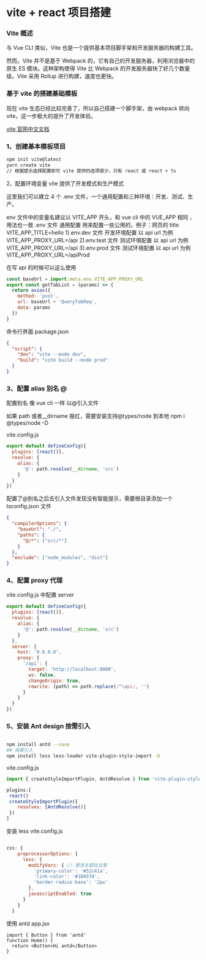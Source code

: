 # vite + react 项目搭建

### Vite 概述

与 Vue CLI 类似，Vite 也是一个提供基本项目脚手架和开发服务器的构建工具。

然而，Vite 并不是基于 Webpack 的，它有自己的开发服务器，利用浏览器中的原生 ES 模块。这种架构使得 Vite 比 Webpack 的开发服务器快了好几个数量级。Vite 采用 Rollup 进行构建，速度也更快。

### 基于 vite 的搭建基础模板

现在 vite 生态已经比较完善了，所以自己搭建一个脚手架，由 webpack 转向 vite，这一步极大的提升了开发体验。

[vite 官网中文文档](https://cn.vitejs.dev/)

### 1、创建基本模板项目

```sh
npm init vite@latest
yarn create vite
// 根据提示选择配置即可 vite 提供的选项很少，只有 react 或 react + ts
```

2、配置环境变量
vite 提供了开发模式和生产模式

这里我们可以建立 4 个 .env 文件，一个通用配置和三种环境：开发、测试、生产。

env 文件中的变量名建议以 VITE_APP 开头，和 vue cli 中的 VUE_APP 相同 ，用法也一致
.env 文件 通用配置 用来配置一些公用的，例子：网页的 title VITE_APP_TITLE=hello
1).env.dev 文件 开发环境配置 以 api url 为例 VITE_APP_PROXY_URL=/api
2).env.test 文件 测试环境配置 以 api url 为例 VITE_APP_PROXY_URL=/api
3).env.prod 文件 测试环境配置 以 api url 为例 VITE_APP_PROXY_URL=/apiProd

在写 api 的时候可以这么使用

```js
const baseUrl = import.meta.env.VITE_APP_PROXY_URL
export const getTabList = (params) => {
  return axios({
    method: 'post',
    url: baseUrl + 'QueryTabReq',
    data: params
  })
}
```

命令行界面 package.json

```json
{
  "script": {
    "dev": "vite --mode dev",
    "build": "vite build --mode prod"
  }
}
```

### 3、配置 alias 别名 @

配置别名 像 vue cli 一样 以@引入文件

如果 path 或者\_\_dirname 报红，需要安装支持@types/node 到本地 npm i @types/node -D

vite.config.js

```js
export default defineConfig({
  plugins: [react()],
  resolve: {
    alias: {
      '@': path.resolve(__dirname, 'src')
    }
  }
})
```

配置了@别名之后去引入文件发现没有智能提示，需要根目录添加一个 tsconfig.json 文件

```json
{
  "compilerOptions": {
    "baseUrl": "./",
    "paths": {
      "@/*": ["src/*"]
    }
  },
  "exclude": ["node_modules", "dist"]
}
```

### 4、配置 proxy 代理

vite.config.js 中配置 server

```js
export default defineConfig({
  plugins: [react()],
  resolve: {
    alias: {
      '@': path.resolve(__dirname, 'src')
    }
  },
  server: {
    host: '0.0.0.0',
    proxy: {
      '/api': {
        target: 'http://localhost:8080',
        ws: false,
        changeOrigin: true,
        rewrite: (path) => path.replace(/^\api/, '')
      }
    }
  }
})
```

### 5、安装 Ant design 按需引入

```sh

npm install antd --save
## 按需引入
npm install less less-loader vite-plugin-style-import -D
```

vite.config.js

```js
import { createStyleImportPlugin, AntdResolve } from 'vite-plugin-style-import';

plugins:[
 react()
 createStyleImportPlugin({
    resolves: [AntdResolve()]
 })
]
```

安装 less vite.config.js

```js

css: {
    preprocessorOptions: {
      less: {
        modifyVars: { // 更改主题在这里
          'primary-color': '#52c41a',
          'link-color': '#1DA57A',
          'border-radius-base': '2px'
        },
        javascriptEnabled: true
      }
    }
  }
```

使用 antd app.jsx

```tsx
import { Button } from 'antd'
function Home() {
  return <Button>Hi antd</Button>
}
```
